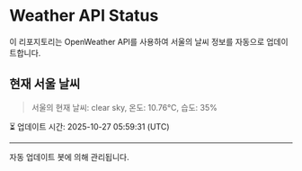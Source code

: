 
# Weather API Status

이 리포지토리는 OpenWeather API를 사용하여 서울의 날씨 정보를 자동으로 업데이트합니다.

## 현재 서울 날씨
> 서울의 현재 날씨: clear sky, 온도: 10.76°C, 습도: 35%

⏳ 업데이트 시간: 2025-10-27 05:59:31 (UTC)

---
자동 업데이트 봇에 의해 관리됩니다.
